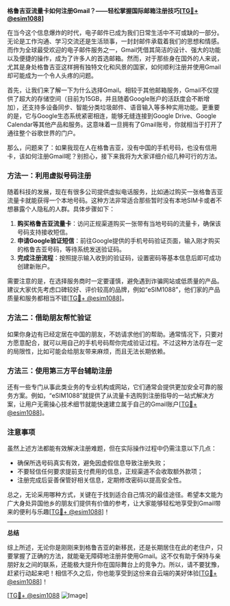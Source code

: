 **格鲁吉亚流量卡如何注册Gmail？——轻松掌握国际邮箱注册技巧[[TG💪+ @esim1088](https://t.me/s/esim1088)]**

在当今这个信息爆炸的时代，电子邮件已成为我们日常生活中不可或缺的一部分。无论是工作沟通、学习交流还是生活琐事，一封封邮件承载着我们的思想和情感。而作为全球最受欢迎的电子邮件服务之一，Gmail凭借其简洁的设计、强大的功能以及便捷的操作，成为了许多人的首选邮箱。然而，对于那些身在国外的人来说，尤其是身处格鲁吉亚这样拥有独特文化和风景的国家，如何顺利注册并使用Gmail却可能成为一个令人头疼的问题。

首先，让我们来了解一下为什么选择Gmail。相较于其他邮箱服务，Gmail不仅提供了超大的存储空间（目前为15GB，并且随着Google账户的活跃度会不断增加），还支持多设备同步、智能分类垃圾邮件、语音输入等多种实用功能。更重要的是，它与Google生态系统紧密相连，能够无缝连接到Google Drive、Google Calendar等其他产品和服务。这意味着一旦拥有了Gmail账号，你就相当于打开了通往整个谷歌世界的门户。

那么，问题来了：如果我现在人在格鲁吉亚，没有中国的手机号码，也没有信用卡，该如何注册Gmail呢？别担心，接下来我将为大家详细介绍几种可行的方法。

### 方法一：利用虚拟号码注册

随着科技的发展，现在有很多公司提供虚拟电话服务，比如通过购买一张格鲁吉亚流量卡就能获得一个本地号码。这种方法非常适合那些暂时没有本地SIM卡或者不想暴露个人隐私的人群。具体步骤如下：

1. **购买格鲁吉亚流量卡**：访问正规渠道购买一张带有当地号码的流量卡，确保该号码支持接收短信。
2. **申请Google验证短信**：前往Google提供的手机号码验证页面，输入刚才购买的格鲁吉亚号码，等待系统发送验证码。
3. **完成注册流程**：按照提示输入收到的验证码，设置密码等基本信息后即可成功创建新账户。

需要注意的是，在选择服务商时一定要谨慎，避免遇到诈骗网站或低质量的产品。建议大家优先考虑口碑较好、评价较高的品牌，例如“eSIM1088”，他们家的产品质量和服务都相当不错[[TG💪+ @esim1088](https://t.me/s/esim1088)]。

### 方法二：借助朋友帮忙验证

如果你身边有已经定居在中国的朋友，不妨请求他们的帮助。通常情况下，只要对方愿意配合，就可以用自己的手机号码帮你完成验证过程。不过这种方法存在一定的局限性，比如可能会给朋友带来麻烦，而且无法长期依赖。

### 方法三：使用第三方平台辅助注册

还有一些专门从事此类业务的专业机构或网站，它们通常会提供更加安全可靠的服务方案。例如，“eSIM1088”就提供了从流量卡选购到注册指导的一站式解决方案，让用户无需操心技术细节就能快速建立属于自己的Gmail账户[[TG💪+ @esim1088](https://t.me/s/esim1088)]。

### 注意事项

虽然上述方法都能有效解决注册难题，但在实际操作过程中仍需注意以下几点：
- 确保所选号码真实有效，避免因虚假信息导致注册失败；
- 不要轻信任何要求提前支付费用的信息，正规渠道不会收取额外款项；
- 注册完成后妥善保管好相关信息，定期修改密码以提高安全性。

总之，无论采用哪种方式，关键在于找到适合自己情况的最佳途径。希望本文能为广大身处异国他乡的朋友们提供有价值的参考，让大家能够轻松地享受到Gmail带来的便利与乐趣[[TG💪+ @esim1088](https://t.me/s/esim1088)]！

---

**总结**

综上所述，无论你是刚刚来到格鲁吉亚的新移民，还是长期居住在此的老住户，只要掌握了正确的方法，就能毫无障碍地注册并使用Gmail。这不仅有助于保持与亲朋好友之间的联系，还能极大提升你在国际舞台上的竞争力。所以，请不要犹豫，赶紧行动起来吧！相信不久之后，你也能享受到这份来自云端的美好体验[[TG💪+ @esim1088](https://t.me/s/esim1088)]！

[[TG💪+ @esim1088](https://t.me/s/esim1088) ![Image](https://i.postimg.cc/4NQfJmqS/Snipaste-2025-05-13-00-14-12.png)]